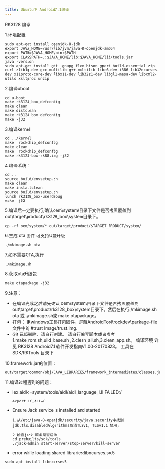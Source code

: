 ```yaml
---
title: Ubuntu下 Android7.1编译
---
```


RK3128 编译

1.环境配置

```
sudo apt-get install openjdk-8-jdk
export JAVA_HOME=/usr/lib/jvm/java-8-openjdk-amd64
export PATH=$JAVA_HOME/bin:$PATH
export CLASSPATH=.:$JAVA_HOME/lib:$JAVA_HOME/lib/tools.jar
java -version
sudo apt-get install git  gnupg flex bison gperf build-essential zip curl zlib1g-dev gcc-multilib g++-multilib libc6-dev-i386 lib32ncurses-dev x11proto-core-dev libx11-dev lib32z1-dev libgl1-mesa-dev libxml2-utils xsltproc unzip
```



2.编译uboot

```
cd u-boot
make rk3128_box_defconfig 
make clean
make distclean
make rk3128_box_defconfig   
make -j32
```



3.编译kernel

```
cd ../kernel
make  rockchip_defconfig 
make clean
make  rockchip_defconfig 
make rk3128-box-rk88.img -j32
```



4.编译系统：

```
cd ..
source build/envsetup.sh
make clean
make installclean
source build/envsetup.sh
lunch rk3128_box-userdebug
make -j32
```

5.编译后一定要执行,确认oem\system\目录下文件是否拷贝覆盖到out\target\product\rk3128_box\system目录下。 

```
cp -rf oem/system/* out/target/product/$TARGET_PRODUCT/system/
```

6.生成 ota 固件 可支持U盘升级 

```
./mkimage.sh ota  
```

7.如不需要OTA,执行 

```
./mkimage.sh
```

8.获取ota升级包

```
make otapackage -j32   
```

9.注意：

- 在编译完成之后请先确认 oem\system\目录下文件是否拷贝覆盖到out\target\product\rk3128_box\system目录下。然后在执行./mkimage.sh ota 或 ./mkimage.sh或 make otapackage。
- 打包：
  用windows工具打包固件，屏蔽AndroidTool\rockdev\package-file文件中的
  #trust       Image/trust.img.
- Git 已经删除，请自行创建。
  请自行编写脚本或者参考1.make_rom.sh,uild_base.sh ,2.clean_all.sh,3.clean_app.sh。
  编译环境 详见 RK3128 Android7.1 软件开发指南V1.00-20170823。
  工具在SDK/RKTools 目录下

10.framework.jar的位置：
```
out/target/common/obj/JAVA_LIBRARIES/framework_intermediates/classes.jar
```

11.编译过程遇到的问题：

- lex:aidl<=system/tools/aidl/aidl_language_I.II FAILED:/

  ```
  export LC_ALL=C
  ```

  

- Ensure Jack service is installed and started

  ```
  1.从/etc/java-8-openjdk/security/java.security中找到jdk.tls.disabledAlgorithms取消TLSv1, TLSv1.1 禁用; 
  
  2.检查jack 服务是否启动
  cd prebuilts/sdk/tools
  ./jack-admin start-server/stop-server/kill-server
  ```

  

-  error while loading shared libraries:libncurses.so.5

  ```
  sudo apt install libncurses5
  ```

  
